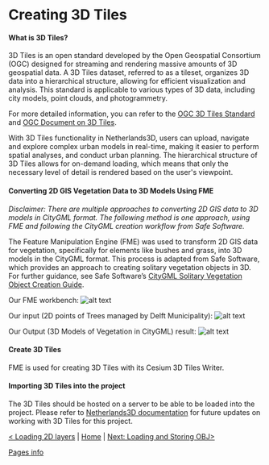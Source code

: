 # Creating 3D Tiles

#### What is 3D Tiles?
3D Tiles is an open standard developed by the Open Geospatial Consortium (OGC) designed for streaming and rendering massive amounts of 3D geospatial data. A 3D Tiles dataset, referred to as a tileset, organizes 3D data into a hierarchical structure, allowing for efficient visualization and analysis. This standard is applicable to various types of 3D data, including city models, point clouds, and photogrammetry.

For more detailed information, you can refer to the [OGC 3D Tiles Standard](https://www.ogc.org/publications/standard/3dtiles/#:~:text=A%203D%20Tiles%20data%20set%2C%20called%20a%20tileset%2C,and%20applicable%20to%20various%20types%20of%203D%20data) and [OGC Document on 3D Tiles](https://docs.ogc.org/cs/22-025r4/22-025r4.html).

With 3D Tiles functionality in Netherlands3D, users can upload, navigate and explore complex urban models in real-time, making it easier to perform spatial analyses, and conduct urban planning. The hierarchical structure of 3D Tiles allows for on-demand loading, which means that only the necessary level of detail is rendered based on the user's viewpoint.

 
#### Converting 2D GIS Vegetation Data to 3D Models Using FME

*Disclaimer: There are multiple approaches to converting 2D GIS data to 3D models in CityGML format. The following method is one approach, using FME and following the CityGML creation workflow from Safe Software.*

The Feature Manipulation Engine (FME) was used to transform 2D GIS data for vegetation, specifically for elements like bushes and grass, into 3D models in the CityGML format. This process is adapted from Safe Software, which provides an approach to creating solitary vegetation objects in 3D. For further guidance, see Safe Software’s [CityGML Solitary Vegetation Object Creation Guide](https://hub.safe.com/publishers/con-terra-lab/templates/citygml-create-solitaryvegetationobject-with-implicit-representation#description).

Our FME workbench:
![alt text](FME_2D_3D.JPG)

Our input (2D points of Trees managed by Delft Municipality):
![alt text](<Step_1_Add Source Data Containing Tree Positions.JPG>)

Our Output (3D Models of Vegetation in CityGML) result:
![alt text](Result_CityGML.JPG)


#### Create 3D Tiles
FME is used for creating 3D Tiles with its Cesium 3D Tiles Writer.

#### Importing 3D Tiles into the project
The 3D Tiles should be hosted on a server to be able to be loaded into the project. 
Please refer to [Netherlands3D documentation](https://netherlands3d.eu/docs/developers/introduction/) for future updates on working with 3D Tiles for this project.


[< Loading 2D layers](./loading-2D-layers.md) | [Home](./index.md) | [Next: Loading and Storing OBJ>](./loading-obj.md)

[Pages info](./pages/example/pages.md)
